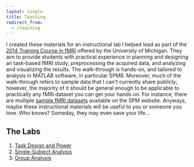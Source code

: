 ```yaml
---
layout: single
title: Teaching
redirect_from:
  - /teaching
---
```


I created these materials for an instructional lab I helped lead as part of the  [2014 Training Course in fMRI](https://sitemaker.umich.edu/fmri.training.course/home) offered by the University of Michigan. They aim to provide students with practical experience in planning and designing an task-based fMRI study, preprocessing the acquired data, and analyzing and visualizing the results. The walk-through is hands-on, and tailored to analysis in MATLAB software, in particular SPM8. Moreover, much of the walk-through refers to sample data that I can't currently share publicly; however, the majority of it should be general enough to be applicable to practically any fMRI dataset you can get your hands on. For instance, there are multiple  [sample fMRI datasets](https://www.fil.ion.ucl.ac.uk/spm/data/) available on the SPM website. Anyways, maybe these instructional materials will be useful to you or someone you love. Who knows? Someday, they may even save your life...

## The Labs

1.  [Task Design and Power](/resources/teaching/task-design-and-power/)
2.  [Single-Subject Analysis](/resources/teaching/single-subject-analysis/)
3.  [Group Analysis](/resources/teaching/group-analysis/)



